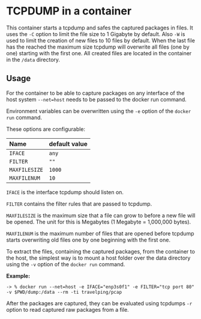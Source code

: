 # TCPDUMP in a container

This container starts a tcpdump and safes the captured packages in files. It
uses the `-C` option to limit the file size to 1 Gigabyte by default.  Also `-W`
is used to limit the creation of new files to 10 files by default. When the last
file has the reached the maximum size tcpdump will overwrite all files (one by
one) starting with the first one. All created files are located in the container
in the `/data` directory.

## Usage

For the container to be able to capture packages on any interface of the host
system `--net=host` needs to be passed to the docker run command.

Environment variables can be overwritten using the `-e` option of the `docker
run` command.

These options are configurable:

| Name          | default value |
|:--------------|:--------------|
| `IFACE`       |         `any` |
| `FILTER`      |          `""` |
| `MAXFILESIZE` |        `1000` |
| `MAXFILENUM`  |          `10` |

`IFACE` is the interface tcpdump should listen on.

`FILTER` contains the filter rules that are passed to tcpdump.

`MAXFILESIZE` is the maximum size that a file can grow to before a new file will
be opened. The unit for this is Megabytes (1 Megabyte = 1,000,000 bytes).

`MAXFILENUM` is the maximum number of files that are opened before tcpdump
starts overwriting old files one by one beginning with the first one.

To extract the files, containing the captured packages, from the container to
the host, the simplest way is to mount a host folder over the data directory
using the `-v` option of the `docker run` command.

**Example:**

```
-> % docker run --net=host -e IFACE="enp3s0f1" -e FILTER="tcp port 80" -v $PWD/dump:/data --rm -ti travelping/pcap
```

After the packages are captured, they can be evaluated using tcpdumps `-r`
option to read captured raw packages from a file.
